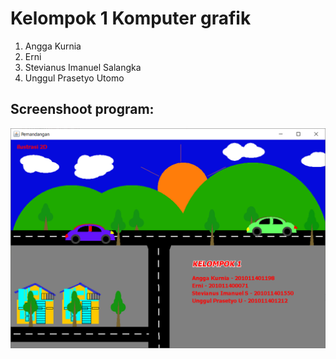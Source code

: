 # Kelompok 1 Komputer grafik
1. Angga Kurnia
2. Erni
3. Stevianus Imanuel Salangka
4. Unggul Prasetyo Utomo

## Screenshoot program:
![](https://raw.githubusercontent.com/kelompok1komputergrafik/illustration/main/SS%20program%20UTS.PNG)
